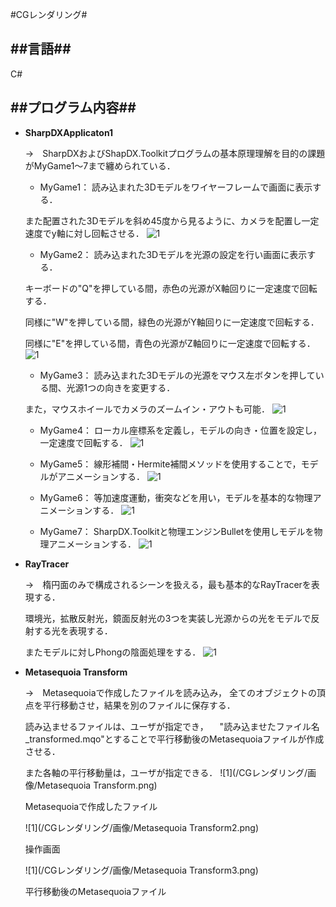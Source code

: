 #CGレンダリング#

##言語##
---
C#

##プログラム内容##
---
- **SharpDXApplicaton1**

  →　SharpDXおよびShapDX.Toolkitプログラムの基本原理理解を目的の課題がMyGame1～7まで纏められている．
  
    - MyGame1： 読み込まれた3Dモデルをワイヤーフレームで画面に表示する．
    
    また配置された3Dモデルを斜め45度から見るように、カメラを配置し一定速度でy軸に対し回転させる．
    ![1](/CGレンダリング/画像/1.png)
    
    -  MyGame2： 読み込まれた3Dモデルを光源の設定を行い画面に表示する．
    
    キーボードの"Q"を押している間，赤色の光源がX軸回りに一定速度で回転する．
    
    同様に"W"を押している間，緑色の光源がY軸回りに一定速度で回転する．
  
    同様に"E"を押している間，青色の光源がZ軸回りに一定速度で回転する．
    ![1](/CGレンダリング/画像/2.png)
    
    - MyGame3： 読み込まれた3Dモデルの光源をマウス左ボタンを押している間、光源1つの向きを変更する．
    
    また，マウスホイールでカメラのズームイン・アウトも可能．
    ![1](/CGレンダリング/画像/3.png)
    
    - MyGame4： ローカル座標系を定義し，モデルの向き・位置を設定し，一定速度で回転する．
    ![1](/CGレンダリング/画像/4.png)
    
    - MyGame5： 線形補間・Hermite補間メソッドを使用することで，モデルがアニメーションする．
    ![1](/CGレンダリング/画像/5.png)
    
    - MyGame6： 等加速度運動，衝突などを用い，モデルを基本的な物理アニメーションする．
    ![1](/CGレンダリング/画像/6.png)
    
    - MyGame7： SharpDX.Toolkitと物理エンジンBulletを使用しモデルを物理アニメーションする．
   ![1](/CGレンダリング/画像/7.png)
   
- **RayTracer**
  
  →　楕円面のみで構成されるシーンを扱える，最も基本的なRayTracerを表現する．

  環境光，拡散反射光，鏡面反射光の3つを実装し光源からの光をモデルで反射する光を表現する．

  またモデルに対しPhongの陰面処理をする．
  ![1](/CGレンダリング/画像/RT.png)
    
- **Metasequoia Transform**
  
  →　Metasequoiaで作成したファイルを読み込み，
  全てのオブジェクトの頂点を平行移動させ，結果を別のファイルに保存する．

  読み込ませるファイルは、ユーザが指定でき， 　"読み込ませたファイル名_transformed.mqo"とすることで平行移動後のMetasequoiaファイルが作成させる．
  
  また各軸の平行移動量は，ユーザが指定できる．
  ![1](/CGレンダリング/画像/Metasequoia Transform.png)
  
  Metasequoiaで作成したファイル
  
  ![1](/CGレンダリング/画像/Metasequoia Transform2.png)
  
  操作画面
  
  ![1](/CGレンダリング/画像/Metasequoia Transform3.png)
  
  平行移動後のMetasequoiaファイル
  
